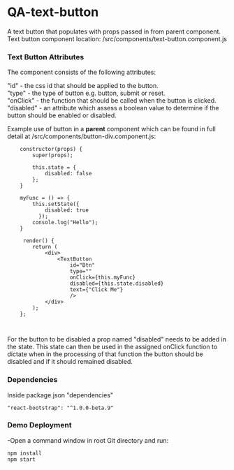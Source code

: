 # QA-text-button

A text button that populates with props passed in from parent component. Text button component location: /src/components/text-button.component.js


### Text Button Attributes
The component consists of the following attributes:

"id" - the css id that should be applied to the button.<br />
"type" - the type of button e.g. button, submit or reset.<br />
"onClick" - the function that should be called when the button is clicked.<br />
"disabled" - an attribute which assess a boolean value to determine if the button should be enabled or disabled.

Example use of button in a <b>parent</b> component which can be found in full detail at /src/components/button-div.component.js:

```
    constructor(props) {
        super(props);

        this.state = {
            disabled: false
        };
    }
    
    myFunc = () => {
        this.setState({
            disabled: true
          });
        console.log("Hello");
    }
    
     render() {
        return (
            <div>
                <TextButton
                    id="Btn"
                    type=""
                    onClick={this.myFunc}
                    disabled={this.state.disabled}
                    text={"Click Me"}
                    />
            </div>
        );
    };
    
    
```
For the button to be disabled a prop named "disabled" needs to be added in the state. This state can then be used in the assigned onClick function to dictate when in the processing of that function the button should be disabled and if it should remained disabled.


### Dependencies
Inside package.json "dependencies"

    "react-bootstrap": "^1.0.0-beta.9"


### Demo Deployment

-Open a command window in root Git directory and run:

```
npm install
npm start
```
